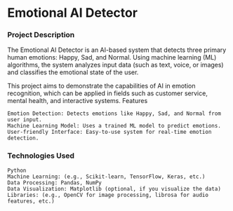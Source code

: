 <h1>Emotional AI Detector </h1>
<h3>Project Description</h3>

The Emotional AI Detector is an AI-based system that detects three primary human emotions: Happy, Sad, and Normal. Using machine learning (ML) algorithms, the system analyzes input data (such as text, voice, or images) and classifies the emotional state of the user.

This project aims to demonstrate the capabilities of AI in emotion recognition, which can be applied in fields such as customer service, mental health, and interactive systems.
Features

    Emotion Detection: Detects emotions like Happy, Sad, and Normal from user input.
    Machine Learning Model: Uses a trained ML model to predict emotions.
    User-friendly Interface: Easy-to-use system for real-time emotion detection.

<h3>Technologies Used</h3>

    Python
    Machine Learning: (e.g., Scikit-learn, TensorFlow, Keras, etc.)
    Data Processing: Pandas, NumPy
    Data Visualization: Matplotlib (optional, if you visualize the data)
    Libraries: (e.g., OpenCV for image processing, librosa for audio features, etc.)

